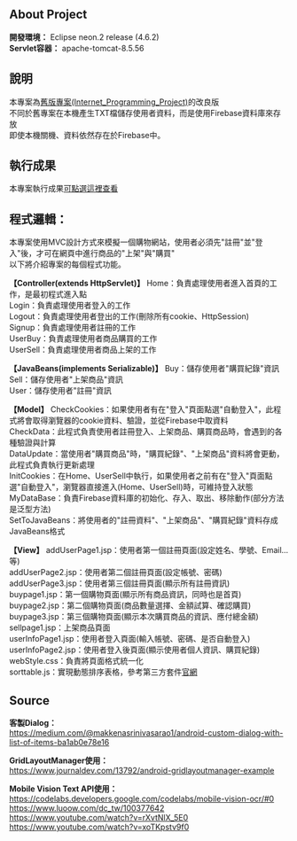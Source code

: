 About Project
---
**開發環境：** Eclipse neon.2 release (4.6.2) \
**Servlet容器：** apache-tomcat-8.5.56

說明
---
本專案為[舊版專案(Internet_Programming_Project)](https://github.com/kikihayashi/Internet_Programming_Project)的改良版 \
不同於舊專案在本機產生TXT檔儲存使用者資料，而是使用Firebase資料庫來存放 \
即使本機關機、資料依然存在於Firebase中。

執行成果
---
本專案執行成果[可點選這裡查看](https://drive.google.com/file/d/1fH4EER6vM-MO9XTmcc3zmswce-USgTre/view?usp=sharing)

程式邏輯：
---
本專案使用MVC設計方式來模擬一個購物網站，使用者必須先"註冊"並"登入"後，才可在網頁中進行商品的"上架"與"購買" \
以下將介紹專案的每個程式功能。

**【Controller(extends HttpServlet)】**
Home：負責處理使用者進入首頁的工作，是最初程式進入點 \
Login：負責處理使用者登入的工作 \
Logout：負責處理使用者登出的工作(刪除所有cookie、HttpSession) \
Signup：負責處理使用者註冊的工作 \
UserBuy：負責處理使用者商品購買的工作 \
UserSell：負責處理使用者商品上架的工作

**【JavaBeans(implements Serializable)】**
Buy：儲存使用者"購買紀錄"資訊 \
Sell：儲存使用者"上架商品"資訊 \
User：儲存使用者"註冊"資訊

**【Model】**
CheckCookies：如果使用者有在"登入"頁面點選"自動登入"，此程式將會取得瀏覽器的cookie資料、驗證，並從Firebase中取資料 \
CheckData：此程式負責使用者註冊登入、上架商品、購買商品時，會遇到的各種驗證與計算 \
DataUpdate：當使用者"購買商品"時，"購買紀錄"、"上架商品"資料將會更動，此程式負責執行更新處理 \
InitCookies：在Home、UserSell中執行，如果使用者之前有在"登入"頁面點選"自動登入"，瀏覽器直接進入(Home、UserSell)時，可維持登入狀態 \
MyDataBase：負責Firebase資料庫的初始化、存入、取出、移除動作(部分方法是泛型方法) \
SetToJavaBeans：將使用者的"註冊資料"、"上架商品"、"購買紀錄"資料存成JavaBeans格式

**【View】**
addUserPage1.jsp：使用者第一個註冊頁面(設定姓名、學號、Email...等) \
addUserPage2.jsp：使用者第二個註冊頁面(設定帳號、密碼) \
addUserPage3.jsp：使用者第三個註冊頁面(顯示所有註冊資訊) \
buypage1.jsp：第一個購物頁面(顯示所有商品資訊，同時也是首頁) \
buypage2.jsp：第二個購物頁面(商品數量選擇、金額試算、確認購買) \
buypage3.jsp：第三個購物頁面(顯示本次購買商品的資訊、應付總金額) \
sellpage1.jsp：上架商品頁面 \
userInfoPage1.jsp：使用者登入頁面(輸入帳號、密碼、是否自動登入) \
userInfoPage2.jsp：使用者登入後頁面(顯示使用者個人資訊、購買紀錄) \
webStyle.css：負責將頁面格式統一化 \
sorttable.js：實現動態排序表格，參考第三方套件[官網](http://www.kryogenix.org/code/browser/sorttable/)

Source
---
**客製Dialog：**\
https://medium.com/@makkenasrinivasarao1/android-custom-dialog-with-list-of-items-ba1ab0e78e16

**GridLayoutManager使用：**\
https://www.journaldev.com/13792/android-gridlayoutmanager-example

**Mobile Vision Text API使用：**\
https://codelabs.developers.google.com/codelabs/mobile-vision-ocr/#0 \
https://www.luoow.com/dc_tw/100377642 \
https://www.youtube.com/watch?v=rXvtNlX_5E0 \
https://www.youtube.com/watch?v=xoTKpstv9f0
